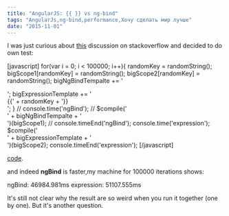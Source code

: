 ```yaml
---
title: "AngularJS: {{ }} vs ng-bind"
tags: "AngularJs,ng-bind,performance,Хочу сделать мир лучше"
date: "2015-11-01"
---
```


I was just curious about [this](https://stackoverflow.com/q/16125872/274500) discussion on stackoverflow and decided to do own test:

\[javascript\] for(var i = 0; i &lt; 100000; i++){ randomKey = randomString(); bigScope1\[randomKey\] = randomString(); bigScope2\[randomKey\] = randomString(); bigNgBindTempalte += '<div class="' + randomString() + '" ng-bind="'+ randomKey + '"></div>'; bigExpressionTemplate += '<div class="' + randomString() + '">{{' + randomKey + '}}</div>'; } // console.time('ngBind'); // $compile('<div>' + bigNgBindTempalte + '</div>')(bigScope1); // console.timeEnd('ngBind'); console.time('expression'); $compile('<div>' + bigExpressionTemplate + '</div>')(bigScope2); console.timeEnd('expression'); \[/javascript\]

[code](https://plnkr.co/edit/dlL7tpHG2OzstYMxGZWS?p=preview).

and indeed **ngBind** is faster,my machine for 100000 iterations shows:

ngBind: 46984.981ms
expression: 51107.555ms

It's still not clear why the result are so weird when you run it together (one by one). But it's another question.

